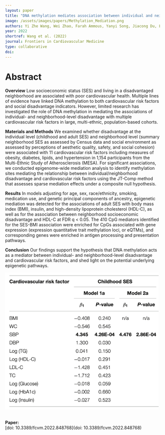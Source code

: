 ```yaml
---
layout: paper
title: "DNA methylation mediates association between individual and neighborhood social disadvantage and cardiovascular risk factor"
image: /assets/images/papers/Methylation_Mediation.png
authors: Yi Zhe Wang, Wei Zhao, Farah Ammous, Yanyi Song, Jiacong Du, Lulu Shang, Scott M Ratliff, Kari Moore, Kristen M Kelly, Belinda L Needham, Ana V Diez Roux, Yongmei Liu, Kenneth R Butler, Sharon LR Kardia, Bhramar Mukherjee, Xiang Zhou, Jennifer A Smith
year: 2022
shortref: Wang et al. (2022) 
journal: Frontiers in Cardiovascular Medicine
type: collaborative
doi: 
---
```


# Abstract

**Overview**
Low socioeconomic status (SES) and living in a disadvantaged neighborhood are associated with poor cardiovascular health. Multiple lines of evidence have linked DNA methylation to both cardiovascular risk factors and social disadvantage indicators. However, limited research has investigated the role of DNA methylation in mediating the associations of individual- and neighborhood-level disadvantage with multiple cardiovascular risk factors in large, multi-ethnic, population-based cohorts.

**Materials and Methods**
We examined whether disadvantage at the individual level (childhood and adult SES) and neighborhood level (summary neighborhood SES as assessed by Census data and social environment as assessed by perceptions of aesthetic quality, safety, and social cohesion) were associated with 11 cardiovascular risk factors including measures of obesity, diabetes, lipids, and hypertension in 1,154 participants from the Multi-Ethnic Study of Atherosclerosis (MESA). For significant associations, we conducted epigenome-wide mediation analysis to identify methylation sites mediating the relationship between individual/neighborhood disadvantage and cardiovascular risk factors using the JT-Comp method that assesses sparse mediation effects under a composite null hypothesis.

**Results**
In models adjusting for age, sex, race/ethnicity, smoking, medication use, and genetic principal components of ancestry, epigenetic mediation was detected for the associations of adult SES with body mass index (BMI), insulin, and high-density lipoprotein cholesterol (HDL-C), as well as for the association between neighborhood socioeconomic disadvantage and HDL-C at FDR q < 0.05. The 410 CpG mediators identified for the SES-BMI association were enriched for CpGs associated with gene expression (expression quantitative trait methylation loci, or eQTMs), and corresponding genes were enriched in antigen processing and presentation pathways.

**Conclusion**
Our findings support the hypothesis that DNA methylation acts as a mediator between individual- and neighborhood-level disadvantage and cardiovascular risk factors, and shed light on the potential underlying epigenetic pathways. 
<br />

<div class="middle">
    <img src="/assets/images/papers/Methylation_Mediation.png" alt="photo" width="500"/>
</div>

<br />

**Paper:**
<br />
[doi: 10.3389/fcvm.2022.848768](doi: 10.3389/fcvm.2022.848768)

<br />




